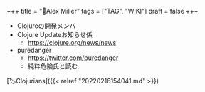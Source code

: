 +++
title = "📝Alex Miller"
tags = ["TAG", "WIKI"]
draft = false
+++

-   Clojureの開発メンバ
-   Clojure Updateお知らせ係
    -   <https://clojure.org/news/news>
-   puredanger
    -   <https://twitter.com/puredanger>
    -   純粋危険氏と読む.

[🏷Clojurians]({{< relref "20220216154041.md" >}})
